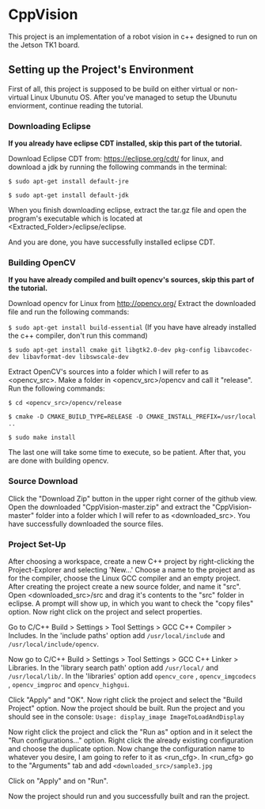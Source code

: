 # CppVision
This project is an implementation of a robot vision in c++ designed to run on the Jetson TK1 board.



## Setting up the Project's Environment

First of all, this project is supposed to be build on either virtual or non-virtual Linux Ubunutu OS.
After you've managed to setup the Ubunutu enviorment, continue reading the tutorial.


### Downloading Eclipse
**If you already have eclipse CDT installed, skip this part of the tutorial.**

Download Eclipse CDT from: https://eclipse.org/cdt/ for linux, and download a jdk by running the following commands in the terminal: 

`$ sudo apt-get install default-jre`

`$ sudo apt-get install default-jdk`

When you finish downloading eclipse, extract the tar.gz file and open the program's executable which is located at <Extracted_Folder>/eclipse/eclipse.

And you are done, you have successfully installed eclipse CDT.


### Building OpenCV
**If you have already compiled and built opencv's sources, skip this part of the tutorial.**

Download opencv for Linux from http://opencv.org/
Extract the downloaded file and run the following commands:

`$ sudo apt-get install build-essential` (If you have have already installed the c++ compiler, don't run this command)

`$ sudo apt-get install cmake git libgtk2.0-dev pkg-config libavcodec-dev libavformat-dev libswscale-dev`

Extract OpenCV's sources into a folder which I will refer to as <opencv_src>.
Make a folder in <opencv_src>/opencv and call it "release".
Run the following commands:

`$ cd <opencv_src>/opencv/release`

`$ cmake -D CMAKE_BUILD_TYPE=RELEASE -D CMAKE_INSTALL_PREFIX=/usr/local ..`

`$ sudo make install`

The last one will take some time to execute, so be patient.
After that, you are done with building opencv.


### Source Download

Click the "Download Zip" button in the upper right corner of the github view.
Open the downloaded "CppVision-master.zip" and extract the "CppVision-master" folder into a folder which I will refer to as 
<downloaded_src>.
You have successfully downloaded the source files.


### Project Set-Up

After choosing a workspace, create a new C++ project by right-clicking the Project-Explorer and selecting 'New...'
Choose a name to the project and as for the compiler, choose the Linux GCC compiler and an empty project.
After creating the project create a new source folder, and name it "src".
Open <downloaded_src>/src and drag it's contents to the "src" folder in eclipse.
A prompt will show up, in which you want to check the "copy files" option.
Now right click on the project and select properties.

Go to C/C++ Build > Settings > Tool Settings > GCC C++ Compiler > Includes. 
In the 'include paths' option add `/usr/local/include` and `/usr/local/include/opencv`.

Now go to C/C++ Build > Settings > Tool Settings > GCC C++ Linker > Libraries.
In the 'library search path' option add `/usr/local/` and `/usr/local/lib/`.
In the 'libraries' option add `opencv_core` , `opencv_imgcodecs` , `opencv_imgproc` and `opencv_highgui`.

Click "Apply" and "OK".
Now right click the project and select the "Build Project" option.
Now the project should be built.
Run the project and you should see in the console: `Usage: display_image ImageToLoadAndDisplay`

Now right click the project and click the "Run as" option and in it select the "Run configurations..." option.
Right click the already existing configuration and choose the duplicate option.
Now change the configuration name to whatever you desire, I am going to refer to it as <run_cfg>.
In <run_cfg> go to the "Arguments" tab and add `<downloaded_src>/sample3.jpg`

Click on "Apply" and on "Run".

Now the project should run and you successfully built and ran the project.
